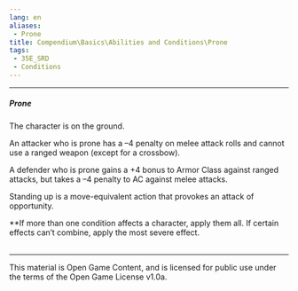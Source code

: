 ```yaml
---
lang: en
aliases:
 - Prone
title: Compendium\Basics\Abilities and Conditions\Prone
tags: 
 - 35E_SRD
 - Conditions
---
```


---
##### Prone

The character is on the ground. 

An attacker who is prone has a –4 penalty on melee attack rolls and cannot use a ranged weapon (except for a crossbow). 

A defender who is prone gains a +4 bonus to Armor Class against ranged attacks, but takes a –4 penalty to AC against melee attacks.  

Standing up is a move-equivalent action that provokes an attack of opportunity.

**If more than one condition affects a character, apply them all. If certain effects can’t combine, apply the most severe effect.
<br><br>



---



This material is Open Game Content, and is licensed for public use under the terms of the Open Game License v1.0a.

